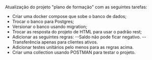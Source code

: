 Atualização do projeto "plano de formação" com as seguintes tarefas:

- Criar uma docker compose que sobe o banco de dados;
- Trocar o banco para Postgres;
- Versionar o banco usando migration;
- Trocar as resposta do projeto de HTML para usar o padrão rest;
- Adicionar as seguintes regras:
	  --Saldo não pode ficar negativo.
  	--Transferência apenas para clientes ativos.
- Adicionar testes unitários pelo menos para as regras acima.
- Criar uma collection usando POSTMAN para testar o projeto.
